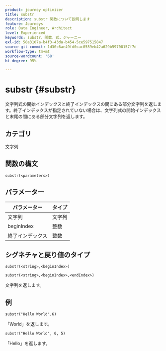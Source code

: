 ```yaml
---
product: journey optimizer
title: substr
description: substr 関数について説明します
feature: Journeys
role: Data Engineer, Architect
level: Experienced
keywords: substr，関数，式，ジャーニー
exl-id: 58a3107a-b4f3-43da-b454-5ce597515847
source-git-commit: 1d30c6ae49fd0cac0559eb42a629b59708157f7d
workflow-type: tm+mt
source-wordcount: '68'
ht-degree: 95%

---
```


# substr {#substr}

文字列式の開始インデックスと終了インデックスの間にある部分文字列を返します。終了インデックスが指定されていない場合は、文字列式の開始インデックスと末尾の間にある部分文字列を返します。

## カテゴリ

文字列

## 関数の構文

`substr(<parameters>)`

## パラメーター

| パラメーター | タイプ |
|-------------|----------|
| 文字列 | 文字列 |
| beginIndex | 整数 |
| 終了インデックス | 整数 |

## シグネチャと戻り値のタイプ

`substr(<string>,<beginIndex>)`

`substr(<string>,<beginIndex>,<endIndex>)`

文字列を返します。

## 例

`substr("Hello World",6)`

「World」を返します。

`substr("Hello World", 0, 5)`

「Hello」を返します。
